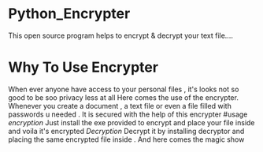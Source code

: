 # Python_Encrypter
This open source program helps to encrypt &amp; decrypt your text file....
# Why To Use Encrypter
When ever anyone have access to your personal files , it's looks not so good to be soo privacy less at all
Here comes the use of the encrypter. Whenever you create a document , a text file or even a file filled with passwords u needed . It is secured with the help of this encrypter
#usage
*encryption*
Just install the exe provided to encrypt and place your file inside and voila it's encrypted
*Decryption*
Decrypt it by installing decryptor and placing the same encrypted file inside . And here comes the magic show
